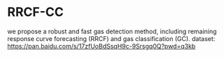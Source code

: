 # RRCF-CC
we propose a robust and fast gas detection method, including remaining response curve forecasting (RRCF) and gas classification (GC).
dataset: https://pan.baidu.com/s/17zfUoBdSsqH9c-9Srsgq0Q?pwd=q3kb
